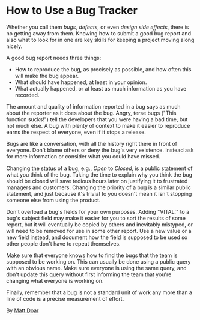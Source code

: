 # How to Use a Bug Tracker

Whether you call them *bugs*, *defects*, or even *design side effects*, there is no getting away from them. Knowing how to submit a good bug report and also what to look for in one are key skills for keeping a project moving along nicely.

A good bug report needs three things:

- How to reproduce the bug, as precisely as possible, and how often this will make the bug appear.
- What should have happened, at least in your opinion.
- What actually happened, or at least as much information as you have recorded.

The amount and quality of information reported in a bug says as much about the reporter as it does about the bug. Angry, terse bugs ("This function sucks!") tell the developers that you were having a bad time, but not much else. A bug with plenty of context to make it easier to reproduce earns the respect of everyone, even if it stops a release.

Bugs are like a conversation, with all the history right there in front of everyone. Don't blame others or deny the bug's very existence. Instead ask for more information or consider what you could have missed.

Changing the status of a bug, e.g., *Open* to *Closed*, is a public statement of what you think of the bug. Taking the time to explain why you think the bug should be closed will save tedious hours later on justifying it to frustrated managers and customers. Changing the priority of a bug is a similar public statement, and just because it's trivial to you doesn't mean it isn't stopping someone else from using the product.

Don't overload a bug's fields for your own purposes. Adding "VITAL:" to a bug's subject field may make it easier for you to sort the results of some report, but it will eventually be copied by others and inevitably mistyped, or will need to be removed for use in some other report. Use a new value or a new field instead, and document how the field is supposed to be used so other people don't have to repeat themselves.

Make sure that everyone knows how to find the bugs that the team is supposed to be working on. This can usually be done using a public query with an obvious name. Make sure everyone is using the same query, and don't update this query without first informing the team that you're changing what everyone is working on.

Finally, remember that a bug is not a standard unit of work any more than a line of code is a precise measurement of effort.

By [Matt Doar](http://programmer.97things.oreilly.com/wiki/index.php/Matt_Doar)